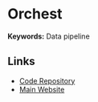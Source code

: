 # Orchest

**Keywords:** Data pipeline

## Links

- [Code Repository](https://github.com/orchest/orchest)
- [Main Website](https://github.com/orchest/orchest)
